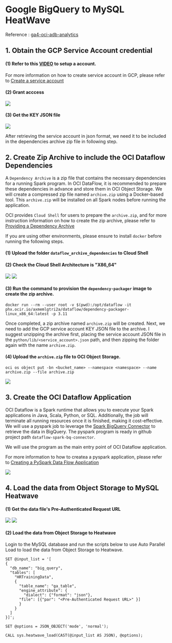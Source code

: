 # Google BigQuery to MySQL HeatWave
Reference : [ga4-oci-adb-analytics](https://github.com/nikosheng/ga4-oci-adb-analytics/tree/main)

## 1. Obtain the GCP Service Account credential

#### (1) Refer to this [VIDEO](https://www.youtube.com/watch?v=idoiDI2d3hE) to setup a account.

For more information on how to create service account in GCP, please refer to
    [Create a service account](https://support.google.com/a/answer/7378726?hl=en)

#### (2) Grant acccess
![](image/gcp-permissions.png)

#### (3) Get the KEY JSON file  
![](image/gcp-key.png)
    
After retrieving the service account in json format, we need it to be included in the dependencies archive zip file in following step.

## 2. Create Zip Archive to include the OCI Dataflow Dependencies

A `Dependency Archive` is a zip file that contains the necessary dependencies for a running Spark program. In OCI DataFlow, it is recommended to prepare these dependencies in advance and store them in OCI Object Storage. We will create a compressed zip file named `archive.zip` using a Docker-based tool. This `archive.zip` will be installed on all Spark nodes before running the application.

OCI provides `Cloud Shell` for users to prepare the `archive.zip`, and for more instruction information on how to create the zip archive, please refer to 
    [Providing a Dependency Archive](https://docs.oracle.com/en-us/iaas/data-flow/using/third-party-provide-archive.htm#third-party-provide-archive)

If you are using other environments, please ensure to install `docker` before running the following steps.

#### (1) Upload the folder `dataflow_archive_dependencies` to Cloud Shell

#### (2) Check the Cloud Shell Architecture is "X86_64"
![](image/oci-architecture-1.png)
![](image/oci-architecture-2.png)
    
#### (3) Run the command to provision the `dependency-packager` image to create the zip archive.   

    docker run --rm --user root -v $(pwd):/opt/dataflow -it phx.ocir.io/axmemlgtri2a/dataflow/dependency-packager-linux_x86_64:latest -p 3.11

Once completed, a zip archive named `archive.zip` will be created. Next, we need to add the GCP service account KEY JSON file to the archive. I suggest unzipping the archive first, placing the service account JSON file in the `python/lib/<service_account>.json` path, and then zipping the folder again with the name `archive.zip`.

#### (4) Upload the `archive.zip` file to OCI Object Storage.

    oci os object put -bn <bucket_name> --namespace <namespace> --name archive.zip --file archive.zip
    
![](image/oci-bucket.png)

## 3. Create the OCI Dataflow Application

OCI Dataflow is a Spark runtime that allows you to execute your Spark applications in Java, Scala, Python, or SQL. Additionally, the job will terminate all running resources once it is finished, making it cost-effective. We will use a pyspark job to leverage the [Spark BigQuery Connector](https://github.com/GoogleCloudDataproc/spark-bigquery-connector) to retrieve the data in BigQuery. The pyspark program is ready in github project path `dataflow-spark-bq-connector`.

We will use the program as the main entry point of OCI Dataflow application.

For more information to how to createa a pyspark application, please refer to [Creating a PySpark Data Flow Application](https://docs.oracle.com/en-us/iaas/data-flow/using/dfs_create_pyspark_data_flow_app.htm#create_pyspark_app)

![](image/app1.png)


## 4. Load the data from Object Storage to MySQL Heatwave

#### (1) Get the data file's Pre-Authenticated Request URL
![](image/pre-auth1.png)
![](image/pre-auth2.png)

#### (2) Load the data from Object Storage to Heatwave
Login to the MySQL database and run the scripts below to use Auto Parallel Load to load the data from Object Storage to Heatwave.

    SET @input_list = '[
    {
      "db_name": "big_query",
      "tables": [
        "HRTrainingData",
        {
          "table_name": "ga_table",
          "engine_attribute": {
            "dialect": {"format": "json"},
	   	  "file": [{"par": "<Pre-Authenticated Request URL>" }]
          }
        }
      ]
    }]';

    SET @options = JSON_OBJECT('mode', 'normal');

    CALL sys.heatwave_load(CAST(@input_list AS JSON), @options);

